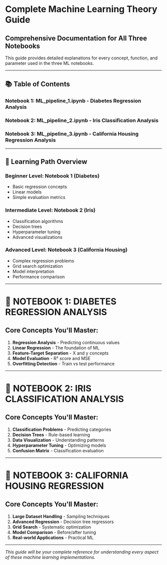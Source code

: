 # Complete Machine Learning Theory Guide
## Comprehensive Documentation for All Three Notebooks

This guide provides detailed explanations for every concept, function, and parameter used in the three ML notebooks.

---

## 📚 Table of Contents

### Notebook 1: ML_pipeline_1.ipynb - Diabetes Regression Analysis
### Notebook 2: ML_pipeline_2.ipynb - Iris Classification Analysis  
### Notebook 3: ML_pipeline_3.ipynb - California Housing Regression Analysis

---

## 🎯 Learning Path Overview

### Beginner Level: Notebook 1 (Diabetes)
- Basic regression concepts
- Linear models
- Simple evaluation metrics

### Intermediate Level: Notebook 2 (Iris)
- Classification algorithms
- Decision trees
- Hyperparameter tuning
- Advanced visualizations

### Advanced Level: Notebook 3 (California Housing)
- Complex regression problems
- Grid search optimization
- Model interpretation
- Performance comparison

---

# 📖 NOTEBOOK 1: DIABETES REGRESSION ANALYSIS

## Core Concepts You'll Master:
1. **Regression Analysis** - Predicting continuous values
2. **Linear Regression** - The foundation of ML
3. **Feature-Target Separation** - X and y concepts
4. **Model Evaluation** - R² score and MSE
5. **Overfitting Detection** - Train vs test performance

---

# 📖 NOTEBOOK 2: IRIS CLASSIFICATION ANALYSIS

## Core Concepts You'll Master:
1. **Classification Problems** - Predicting categories
2. **Decision Trees** - Rule-based learning
3. **Data Visualization** - Understanding patterns
4. **Hyperparameter Tuning** - Optimizing models
5. **Confusion Matrix** - Classification evaluation

---

# 📖 NOTEBOOK 3: CALIFORNIA HOUSING REGRESSION

## Core Concepts You'll Master:
1. **Large Dataset Handling** - Sampling techniques
2. **Advanced Regression** - Decision tree regressors
3. **Grid Search** - Systematic optimization
4. **Model Comparison** - Before/after tuning
5. **Real-world Applications** - Practical ML

---

*This guide will be your complete reference for understanding every aspect of these machine learning implementations.*
